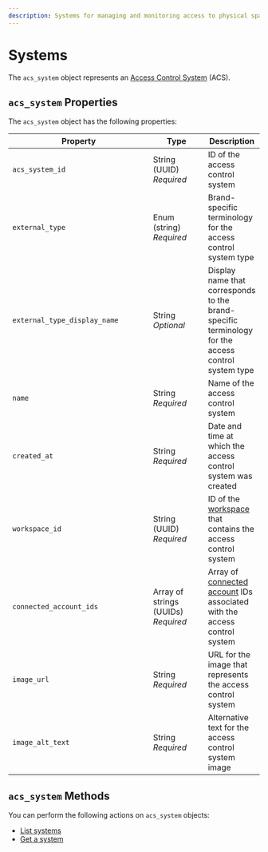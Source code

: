 ```yaml
---
description: Systems for managing and monitoring access to physical spaces
---
```


# Systems

The `acs_system` object represents an [Access Control System](../../../products/access-systems/) (ACS).

## `acs_system` Properties

The `acs_system` object has the following properties:

<table><thead><tr><th width="306">Property</th><th width="114">Type</th><th>Description</th></tr></thead><tbody><tr><td><code>acs_system_id</code></td><td>String (UUID)<br><em>Required</em></td><td>ID of the access control system</td></tr><tr><td><code>external_type</code></td><td>Enum (string)<br><em>Required</em></td><td>Brand-specific terminology for the access control system type</td></tr><tr><td><code>external_type_display_name</code></td><td>String<br><em>Optional</em></td><td>Display name that corresponds to the brand-specific terminology for the access control system type</td></tr><tr><td><code>name</code></td><td>String<br><em>Required</em></td><td>Name of the access control system</td></tr><tr><td><code>created_at</code></td><td>String<br><em>Required</em></td><td>Date and time at which the access control system was created</td></tr><tr><td><code>workspace_id</code></td><td>String (UUID)<br><em>Required</em></td><td>ID of the <a href="../../../core-concepts/workspaces/">workspace</a> that contains the access control system</td></tr><tr><td><code>connected_account_ids</code></td><td>Array of strings (UUIDs)<br><em>Required</em></td><td>Array of <a href="../../connected-accounts/">connected account</a> IDs associated with the access control system</td></tr><tr><td><code>image_url</code></td><td>String<br><em>Required</em></td><td>URL for the image that represents the access control system</td></tr><tr><td><code>image_alt_text</code></td><td>String<br><em>Required</em></td><td>Alternative text for the access control system image</td></tr></tbody></table>

## `acs_system` Methods

You can perform the following actions on `acs_system` objects:

* [List systems](list-systems.md)
* [Get a system](get-system.md)
